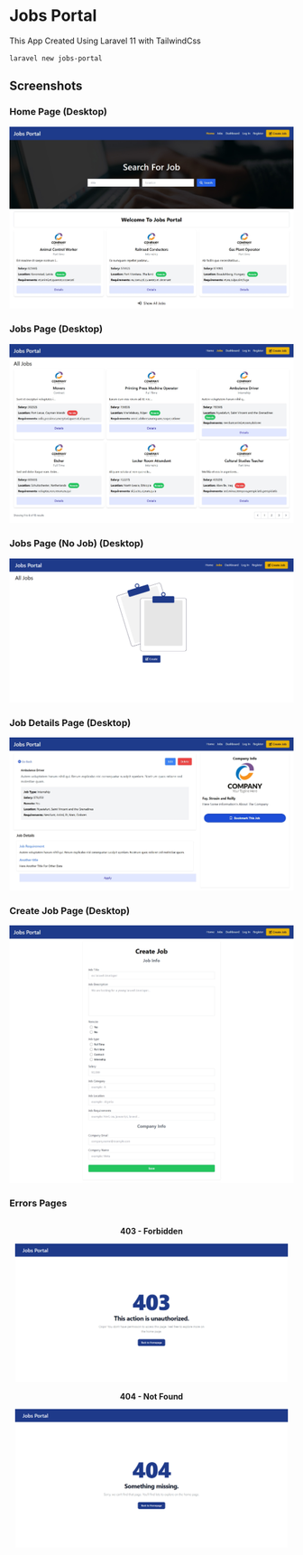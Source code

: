 # Jobs Portal

This App Created Using Laravel 11 with TailwindCss

```
laravel new jobs-portal
```



## Screenshots

### Home Page (Desktop)
![Home Page](/screenshots/Home.png "Home Page")

### Jobs Page (Desktop)
![Jobs Page](/screenshots/Jobs.png "Jobs Page")

### Jobs Page (No Job) (Desktop)
![Jobs Page No Job](/screenshots/Jobs-No_Jobs.png "Jobs Page No Job")

### Job Details Page (Desktop)
![Job Details Page](/screenshots/Details.png "Job Details Page")


### Create Job Page (Desktop)
![Create Job](/screenshots/Create.png "Create Job")

### Errors Pages


<!-- <p align="center">
    <img src="./screenshots/Forbidden.png" alt="403" width="580" />
    <img src="./screenshots/Not-Found.png" alt="404" width="580" />
</p> -->

<div align="center">
    <div style="display: inline-block; text-align: center; margin: 0 10px;">
        <p><strong>403 - Forbidden</strong></p>
        <img src="./screenshots/Forbidden.png" alt="403" width="570" />
    </div>
    <div style="display: inline-block; text-align: center; margin: 0 10px;">
        <p><strong>404 - Not Found</strong></p>
        <img src="./screenshots/Not-Found.png" alt="404" width="570" />
    </div>
</div>
